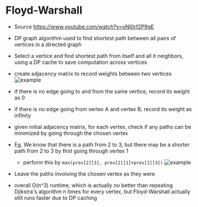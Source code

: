 # Floyd-Warshall

- Source https://www.youtube.com/watch?v=oNI0rf2P9gE

- DP graph algorithm used to find shortest path between all pairs of vertices in a directed graph
- Select a vertice and find shortest path from itself and all it neighbors, using a DP cache to save computation across vertices
- create adjacency matrix to record weights between two vertices
![example](https://i.imgur.com/l0ciZDI.png)
- if there is no edge going to and from the same vertice, record its weight as 0
- if there is no edge going from vertex A and vertex B, record its weight as infinity
- given initial adjacency matrix, for each vertex, check if any paths can be minimized by going through the chosen vertex
- Eg. We know that there is a path from 2 to 3, but there may be a shorter path from 2 to 3 by first going through vertex 1
  - perform this by `max(prev[2][3], prev[2][1]+prev[1][3])`
  ![example](https://i.imgur.com/6I3rX9j.png)
- Leave the paths involving the chosen vertex as they were
- overall O(n^3) runtime, which is actually no better than repeating Djikstra's algorithm n times for every vertex, but Floyd-Warshall actually still runs faster due to DP caching
